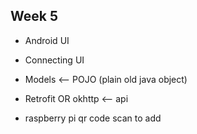 ## Week 5
* Android UI
* Connecting UI
* Models <-- POJO (plain old java object)
* Retrofit OR okhttp <-- api

* raspberry pi qr code scan to add

